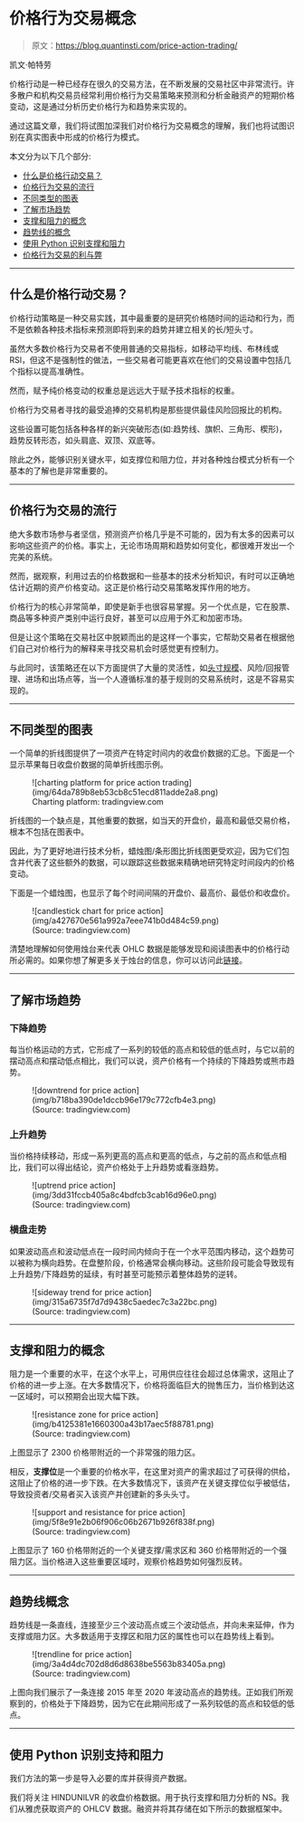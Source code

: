 # 价格行为交易概念

> 原文：<https://blog.quantinsti.com/price-action-trading/>

凯文·帕特劳

价格行动是一种已经存在很久的交易方法，在不断发展的交易社区中非常流行。许多散户和机构交易员经常利用价格行为交易策略来预测和分析金融资产的短期价格变动，这是通过分析历史价格行为和趋势来实现的。

通过这篇文章，我们将试图加深我们对价格行为交易概念的理解，我们也将试图识别在真实图表中形成的价格行为模式。

本文分为以下几个部分:

*   [什么是价格行动交易？](#what-is-price-action-trading)
*   [价格行为交易的流行](#popularity-of-price-action-trading)
*   [不同类型的图表](#different-types-of-charts)
*   [了解市场趋势](#understanding-the-market-trend)
*   [支撑和阻力的概念](#concept-of-support-and-resistance)
*   [趋势线的概念](#concept-of-trendlines)
*   [使用 Python 识别支撑和阻力](#identifying-support-and-resistance-using-python)
*   [价格行为交易的利与弊](#benefits-and-drawbacks-of-price-action-trading)

* * *

## 什么是价格行动交易？

价格行动策略是一种交易实践，其中最重要的是研究价格随时间的运动和行为，而不是依赖各种技术指标来预测即将到来的趋势并建立相关的长/短头寸。

虽然大多数价格行为交易者不使用普通的交易指标，如移动平均线、布林线或 RSI，但这不是强制性的做法，一些交易者可能更喜欢在他们的交易设置中包括几个指标以提高准确性。

然而，赋予纯价格变动的权重总是远远大于赋予技术指标的权重。

价格行为交易者寻找的最受追捧的交易机构是那些提供最佳风险回报比的机构。

这些设置可能包括各种各样的新兴突破形态(如:趋势线、旗帜、三角形、楔形)，趋势反转形态，如头肩底、双顶、双底等。

除此之外，能够识别关键水平，如支撑位和阻力位，并对各种烛台模式分析有一个基本的了解也是非常重要的。

* * *

## 价格行为交易的流行

绝大多数市场参与者坚信，预测资产价格几乎是不可能的，因为有太多的因素可以影响这些资产的价格。事实上，无论市场周期和趋势如何变化，都很难开发出一个完美的系统。

然而，据观察，利用过去的价格数据和一些基本的技术分析知识，有时可以正确地估计近期的资产价格变动。这正是价格行动交易策略发挥作用的地方。

价格行为的核心非常简单，即使是新手也很容易掌握。另一个优点是，它在股票、商品等多种资产类别中运行良好，甚至可以应用于外汇和加密市场。

但是让这个策略在交易社区中脱颖而出的是这样一个事实，它帮助交易者在根据他们自己对价格行为的解释来寻找交易机会时感觉更有控制力。

与此同时，该策略还在以下方面提供了大量的灵活性，如[头寸规模](https://quantra.quantinsti.com/course/position-sizing-trading)、风险/回报管理、进场和出场点等，当一个人遵循标准的基于规则的交易系统时，这是不容易实现的。

* * *

## 不同类型的图表

一个简单的折线图提供了一项资产在特定时间内的收盘价数据的汇总。下面是一个显示苹果每日收盘价数据的简单折线图示例。

<figure class="kg-card kg-image-card kg-width-full kg-card-hascaption">![charting platform for price action trading](img/64da789b8eb53cb8c51ecd811adde2a8.png)

<figcaption>Charting platform: tradingview.com</figcaption>

</figure>

折线图的一个缺点是，其他重要的数据，如当天的开盘价，最高和最低交易价格，根本不包括在图表中。

因此，为了更好地进行技术分析，蜡烛图/条形图比折线图更受欢迎，因为它们包含并代表了这些额外的数据，可以跟踪这些数据来精确地研究特定时间段内的价格变动。

下面是一个蜡烛图，也显示了每个时间间隔的开盘价、最高价、最低价和收盘价。

<figure class="kg-card kg-image-card kg-width-full kg-card-hascaption">![candlestick chart for price action](img/a427670e561a992a7eee741b0d484c59.png)

<figcaption>(Source: tradingview.com)</figcaption>

</figure>

清楚地理解如何使用烛台来代表 OHLC 数据是能够发现和阅读图表中的价格行动所必需的。如果你想了解更多关于烛台的信息，你可以访问此[链接](/candlestick-patterns-meaning/)。

* * *

## 了解市场趋势

### **下降趋势**

每当价格运动的方式，它形成了一系列的较低的高点和较低的低点时，与它以前的摆动高点和摆动低点相比，我们可以说，资产价格有一个持续的下降趋势或熊市趋势。

<figure class="kg-card kg-image-card kg-width-full kg-card-hascaption">![downtrend for price action](img/b718ba390de1dccb96e179c772cfb4e3.png)

<figcaption>(Source: tradingview.com)</figcaption>

</figure>

### **上升趋势**

当价格持续移动，形成一系列更高的高点和更高的低点，与之前的高点和低点相比，我们可以得出结论，资产价格处于上升趋势或看涨趋势。

<figure class="kg-card kg-image-card kg-width-full kg-card-hascaption">![uptrend price action](img/3dd31fccb405a8c4bdfcb3cab16d96e0.png)

<figcaption>(Source: tradingview.com)</figcaption>

</figure>

### **横盘走势**

如果波动高点和波动低点在一段时间内倾向于在一个水平范围内移动，这个趋势可以被称为横向趋势。在盘整阶段，价格通常会横向移动。这些阶段可能会导致现有上升趋势/下降趋势的延续，有时甚至可能预示着整体趋势的逆转。

<figure class="kg-card kg-image-card kg-width-full kg-card-hascaption">![sideway trend for price action](img/315a6735f7d7d9438c5aedec7c3a22bc.png)

<figcaption>(Source: tradingview.com)</figcaption>

</figure>

* * *

## 支撑和阻力的概念

阻力是一个重要的水平，在这个水平上，可用供应往往会超过总体需求，这阻止了价格的进一步上涨。在大多数情况下，价格将面临巨大的抛售压力，当价格到达这一区域时，可以预期会出现大幅下跌。

<figure class="kg-card kg-image-card kg-width-full kg-card-hascaption">![resistance zone for price action](img/b4125381e1660300a43b17aec5f88781.png)

<figcaption>(Source: tradingview.com)</figcaption>

</figure>

上图显示了 2300 价格带附近的一个非常强的阻力区。

相反，**支撑位**是一个重要的价格水平，在这里对资产的需求超过了可获得的供给，这阻止了价格的进一步下跌。在大多数情况下，该资产在关键支撑位似乎被低估，导致投资者/交易者买入该资产并创建新的多头头寸。

<figure class="kg-card kg-image-card kg-width-full kg-card-hascaption">![support and resistance for price action](img/5f8e91e2b06f906c06b2671b926f838f.png)

<figcaption>(Source: tradingview.com)</figcaption>

</figure>

上图显示了 160 价格带附近的一个关键支撑/需求区和 360 价格带附近的一个强阻力区。当价格进入这些重要区域时，观察价格趋势如何强烈反转。

* * *

## 趋势线概念

趋势线是一条直线，连接至少三个波动高点或三个波动低点，并向未来延伸，作为支撑或阻力区。大多数适用于支撑区和阻力区的属性也可以在趋势线上看到。

<figure class="kg-card kg-image-card kg-width-full kg-card-hascaption">![trendline for price action](img/3a4d4dc702d8d6d8638be5563b83405a.png)

<figcaption>(Source: tradingview.com)</figcaption>

</figure>

上图向我们展示了一条连接 2015 年至 2020 年波动高点的趋势线。正如我们所观察到的，价格处于下降趋势，因为它在此期间形成了一系列较低的高点和较低的低点。

* * *

## 使用 Python 识别支持和阻力

我们方法的第一步是导入必要的库并获得资产数据。

我们将关注 HINDUNILVR 的收盘价格数据。用于执行支撑和阻力分析的 NS。我们从雅虎获取资产的 OHLCV 数据。融资并将其存储在如下所示的数据框架中。